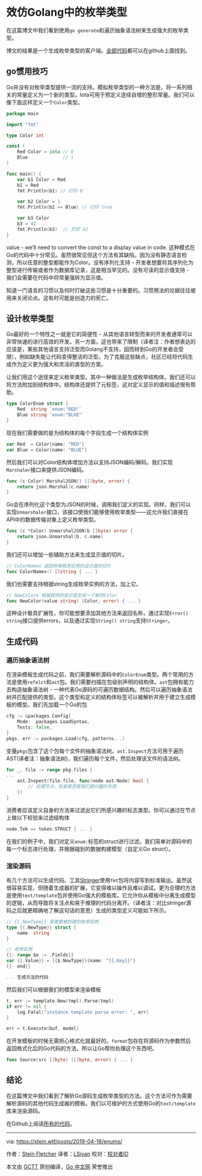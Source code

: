 # 效仿Golang中的枚举类型

在这篇博文中我们看到使用`go generate`和遍历抽象语法树来生成强大的枚举类型。

博文的结果是一个生成枚举类型的客户端。[全部代码](https://github.com/steinfletcher/gonum)都可以在github上面找到。

## go惯用技巧

Go并没有对枚举类型提供一流的支持。模拟枚举类型的一种方法是，将一系列相关的常量定义为一个新的类型。Iota可用于预定义连续自增的整形常量。我们可以像下面这样定义一个`Color`类型。

```go
package main

import "fmt"

type Color int

const (
    Red Color = iota // 0
    Blue             // 1
)

func main() {
    var b1 Color = Red
    b1 = Red
    fmt.Println(b1) // 打印 0

    var b2 Color = 1
    fmt.Println(b2 == Blue) // 打印 true

    var b3 Color
    b3 = 42
    fmt.Println(b3)  // 打印 42
}
```

value - we’ll need to convert the const to a display value in code.
这种模式在Go的代码中十分常见。虽然很常见但这个方法有其缺陷。因为没有静态语言检测，所以任意的整型都能作为Color。没有序列化支持 - 开发者想要将其序列化为整型进行传输或者作为数据库记录，这是相当罕见的。没有可读的显示值支持 - 我们会需要在代码中将常量强转为显示值。

知道一门语言的习惯以及何时打破这些习惯是十分重要的。习惯用法的论据往往被用来关闭论点。这有时可能是创造力的死亡。

## 设计枚举类型

Go最好的一个特性之一就是它的简便性 - 从其他语言转型而来的开发者通常可以非常快速的进行高效的开发。另一方面，这也带来了限制（译者注：作者想表达的应该是，某些其他语言支持泛型而Golang不支持，因而转到Go的开发者会受限），例如缺失能让代码变得整洁的泛型。为了克服这些缺点，社区已经将代码生成作为定义更为强大和灵活的类型的方案。

让我们用这个途径来定义枚举类型。其中一种做法是生成枚举结构体。我们还可以将方法附加到结构体中。结构体还提供了元标签，这对定义显示的值和描述很有帮助。

```go
type ColorEnum struct {
    Red  string `enum:"RED"`
    Blue string `enum:"BLUE"`
}
```

现在我们需要做的是为结构体的每个字段生成一个结构体实例
```go
var Red  = Color{name: "RED"}
var Blue = Color{name: "BLUE"}
```

然后我们可以对Color结构体增加方法以支持JSON编码/解码。我们实现`Marshaler`接口来提供JSON编码。

```go
func (c Color) MarshalJSON() ([]byte, error) {
    return json.Marshal(c.name)
}
```

Go会在序列化这个类型为JSON的时候，调用我们定义的实现。同样，我们可以实现`Unmarshaler`接口，该接口使我们能够使用枚举类型——这允许我们直接在API中的数据传输对象上定义枚举类型。

```go
func (c *Color) UnmarshalJSON(b []byte) error {
    return json.Unmarshal(b, c.name)
}
```

我们还可以增加一些辅助方法来生成显示值的切片。

```go
// ColorNames 返回所有枚举实例的显示值的切片
func ColorNames() []string { ... }
```

我们也需要支持根据string生成枚举实例的方法，加上它。

```go
// NewColore 根据提供的显示值生成一个新的Color
func NewColor(value string) (Color, error) { ... }
```

这种设计极具扩展性，你可能想要添加其他方法来返回名称，通过实现`Error() string`接口提供errors，以及通过实现`String() string`支持`Stringer`。

## 生成代码

### 遍历抽象语法树

在渲染模板生成代码之前，我们需要解析源码中的`ColorEnum`类型。两个常用的方法是使用`refelct`和`ast`包。我们需要扫描在包级别声明的结构体。`ast`包拥有能力去构造抽象语法树 - 一种代表Go源码的可遍历数据结构。然后可以遍历抽象语法树并匹配提供的类型。这个类型和定义的结构体标签可以被解析并用于建立生成模板的模型。我们先加载一个Go的包

```go
cfg := &packages.Config{
    Mode:  packages.LoadSyntax,
    Tests: false,
}
pkgs, err := packages.Load(cfg, patterns...)
```

变量`pkgs`包含了这个包每个文件的抽象语法树。`ast.Inspect`方法可用于遍历AST(译者注：抽象语法树)，我们遍历每个文件，然后处理该文件的语法树。

```go
for _, file := range pkg.files {
...
    ast.Inspect(file.file, func(node ast.Node) bool {
        // 处理节点，检查是否是我们感兴趣的东西
    })
}
```

消费者应该定义自身的方法来过滤出它们所感兴趣的标志类型。你可以通过在节点上做以下校验来过滤结构体

```go
node.Tok == token.STRUCT { ... }
```

在我们的例子中，我们对定义`enum:`标签的struct进行过滤。我们简单对源码中的每一个标志进行处理，并根据碰到的数据构建模型（自定义Go struct）。

### 渲染源码

有几个方法可以生成代码。工具[Stringer](https://github.com/golang/tools/blob/master/cmd/stringer/stringer.go)使用`fmt`包将内容写到标准输出。虽然这很容易实现，但随着生成器的扩展，它变得难以操作且难以调试。更为合理的方法是使用`text/template`包并使用Go强大的模板库。它允许你从模板中分离生成模型的逻辑，从而导致将关注点和易于推理的代码分离开。（译者注：对比stringer源码之后就更精确地了解这句话的意思）生成的类型定义可能如下所示。

```go
// {{.NewType}} 是需要被创建的枚举实例
type {{.NewType}} struct {
    name  string
}

// 枚举实例
{{- range $e := .Fields}}
var {{.Value}} = {{$.NewType}}{name: "{{.Key}}"}
{{- end}}

... 生成方法的代码
```

然后我们可以根据我们的模型来渲染模板
```go
t, err := template.New(tmpl).Parse(tmpl)
if err != nil {
    log.Fatal("instance template parse error: ", err)
}

err = t.Execute(buf, model)
```

在开发模板的时候无需担心格式化就最好的。`format`包存在将源码作为参数然后返回格式化后的Go代码的方法，所以让Go帮你处理这个东西吧。

```go
func Source(src []byte) ([]byte, error) { ... }
```

## 结论

在这篇博文中我们看到了解析Go源码生成枚举类型的方法。这个方法可作为需要解析源码的其他代码生成器的模板。我们以可维护的方式使用Go的`text/template`库来渲染源码。

在Github上阅读[所有的代码](https://github.com/steinfletcher/gonum)。

---

via: https://stein.wtf/posts/2019-04-16/enums/

作者：[Stein Fletcher](https://github.com/steinfletcher)
译者：[LSivan](https://github.com/LSivan)
校对：[校对者ID](https://github.com/校对者ID)

本文由 [GCTT](https://github.com/studygolang/GCTT) 原创编译，[Go 中文网](https://studygolang.com/) 荣誉推出